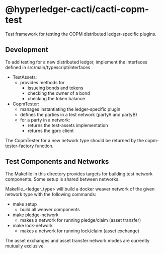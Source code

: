 # @hyperledger-cacti/cacti-copm-test

Test framework for testing the COPM distributed ledger-specific plugins.

## Development

To add testing for a new distributed ledger, implement the interfaces defined in src/main/typescript/interfaces
  
  - TestAssets:
    - provides methods for 
      - issueing bonds and tokens
      - checking the owner of a bond
      - checking the token balance
  - CopmTester:
    - manages instantiating the ledger-specific plugin
    - defines the parties in a test network (partyA and partyB)
    - for a party in a network:
      - returns the test-assets implementation 
      - returns the gprc client 

The CopmTester for a new network type should be returned by the copm-tester-factory function.

## Test Components and Networks

The Makefile in this directory provides targets for building test network components.  Some setup is shared between networks.

Makefile_\<ledger_type\> will build a docker weaver network of the given network type with the following commands:

- make setup
  - build all weaver components
- make pledge-network
  - makes a network for running pledge/claim (asset transfer)
- make lock-network
  - makes a network for running lock/claim (asset exchange)
  
The asset exchanges and asset transfer network modes are currently mutually exclusive.


